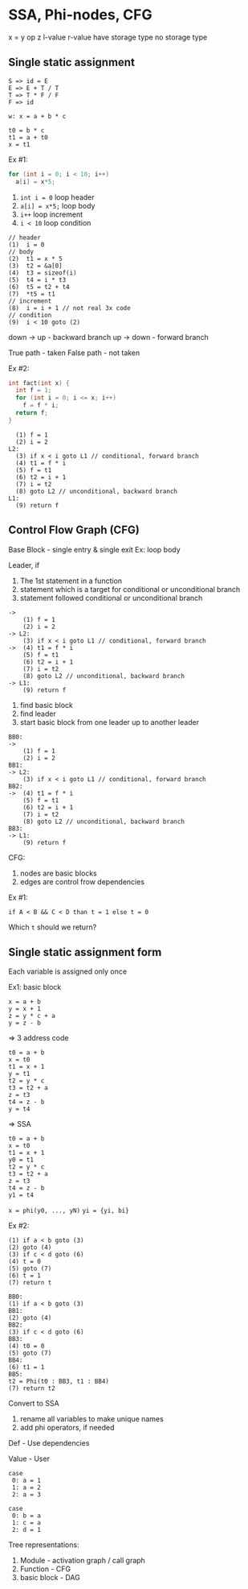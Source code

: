 # SSA, Phi-nodes, CFG

x                 = y op z
l-value             r-value
have storage type   no storage type

## Single static assignment

```
S => id = E
E => E + T / T
T => T * F / F
F => id
```

```
w: x = a + b * c
```

```
t0 = b * c
t1 = a + t0
x = t1
```

Ex #1:
```cpp
for (int i = 0; i < 10; i++)
  a[i] = x*5;
```
1. `int i = 0` loop header
1. `a[i] = x*5;` loop body
1. `i++` loop increment
1. `i < 10` loop condition


```
// header
(1)  i = 0
// body
(2)  t1 = x * 5
(3)  t2 = &a[0]
(4)  t3 = sizeof(i)
(5)  t4 = i * t3
(6)  t5 = t2 + t4
(7)  *t5 = t1
// increment
(8)  i = i + 1 // not real 3x code
// condition
(9)  i < 10 goto (2)
```

down -> up - backward branch
up -> down - forward branch

True path - taken
False path - not taken

Ex #2:
```cpp
int fact(int x) {
  int f = 1;
  for (int i = 0; i <= x; i++)
    f = f * i;
  return f;
}
```

```
  (1) f = 1
  (2) i = 2
L2:
  (3) if x < i goto L1 // conditional, forward branch
  (4) t1 = f * i
  (5) f = t1
  (6) t2 = i + 1
  (7) i = t2
  (8) goto L2 // unconditional, backward branch
L1:
  (9) return f
```

## Control Flow Graph (CFG)

Base Block - single entry & single exit
Ex: loop body

Leader, if
  1. The 1st statement in a function
  1. statement which is a target for conditional or unconditional branch
  1. statement followed conditional or unconditional branch

```
->
    (1) f = 1
    (2) i = 2
-> L2:
    (3) if x < i goto L1 // conditional, forward branch
->  (4) t1 = f * i
    (5) f = t1
    (6) t2 = i + 1
    (7) i = t2
    (8) goto L2 // unconditional, backward branch
-> L1:
    (9) return f
```

1. find basic block
  1. find leader
  1. start basic block from one leader up to another leader

```
BB0:
->
    (1) f = 1
    (2) i = 2
BB1:
-> L2:
    (3) if x < i goto L1 // conditional, forward branch
BB2:
->  (4) t1 = f * i
    (5) f = t1
    (6) t2 = i + 1
    (7) i = t2
    (8) goto L2 // unconditional, backward branch
BB3:
-> L1:
    (9) return f
```

CFG:
  1. nodes are basic blocks
  1. edges are control frow dependencies


Ex #1:
```
if A < B && C < D than t = 1 else t = 0
```

Which `t` should we return?

## Single static assignment form

Each variable is assigned only once

Ex1: basic block

```
x = a + b
y = x + 1
z = y * c + a
y = z - b
```
=> 3 address code
```
t0 = a + b
x = t0
t1 = x + 1
y = t1
t2 = y * c
t3 = t2 + a
z = t3
t4 = z - b
y = t4
```
=> SSA
```
t0 = a + b
x = t0
t1 = x + 1
y0 = t1
t2 = y * c
t3 = t2 + a
z = t3
t4 = z - b
y1 = t4
```

`x = phi(y0, ..., yN)`
`yi = {yi, bi}`

Ex #2:
```
(1) if a < b goto (3)
(2) goto (4)
(3) if c < d goto (6)
(4) t = 0
(5) goto (7)
(6) t = 1
(7) return t
```

```
BB0:
(1) if a < b goto (3)
BB1:
(2) goto (4)
BB2:
(3) if c < d goto (6)
BB3:
(4) t0 = 0
(5) goto (7)
BB4:
(6) t1 = 1
BB5:
t2 = Phi(t0 : BB3, t1 : BB4)
(7) return t2
```

Convert to SSA
1. rename all variables to make unique names
1. add phi operators, if needed

Def - Use dependencies

Value - User

```
case
 0: a = 1
 1: a = 2
 2: a = 3

case
 0: b = a
 1: c = a
 2: d = 1
```

Tree representations:
1. Module - activation graph / call graph
1. Function - CFG
1. basic block - DAG
